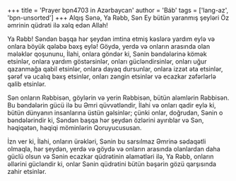 +++
title = 'Prayer bpn4703 in Azərbaycan'
author = 'Báb'
tags = ['lang-az', 'bpn-unsorted']
+++
Alqış Sənə, Ya Rəbb, Sən Ey bütün yaranmış şeyləri Öz əmrinin qüdrəti ilə xəlq edən Allah!

Ya Rəbb! Səndən başqa hər şeydən imtina etmiş kəslərə yardım eylə və onlara böyük qələbə bəxş eylə! Göydə, yerdə və onların arasında olan mələklər qoşununu, İlahi, onlara göndər ki, Sənin bəndələrinə kömək etsinlər, onlara yardım göstərsinlər, onları gücləndirsinlər, onları uğur qazanmağa qabil etsinlər, onlara dayaq dursunlar, onlara izzət əta etsinlər, şərəf və ucalıq bəxş etsinlər, onları zəngin etsinlər və ecazkar zəfərlərlə qalib etsinlər.

Sən onların Rəbbisən, göylərin və yerin Rəbbisən, bütün aləmlərin Rəbbisən. Bu bəndələrin gücü ilə bu Əmri qüvvətləndir, İlahi və onları qadir eylə ki, bütün dünyanın insanlarına üstün gəlsinlər; çünki onlar, doğrudan, Sənin o bəndələrindir ki, Səndən başqa hər şeydən özlərini ayırıblar və Sən, həqiqətən, həqiqi möminlərin Qoruyucususan.

İzn ver ki, İlahi, onların ürəkləri, Sənin bu sarsılmaz Əmrinə sədaqətli olmaqla, hər şeydən, yerdə və göydə və onların arasında olanlardan daha güclü olsun və Sənin ecazkar qüdrətinin əlamətləri ilə, Ya Rəbb, onların əllərini gücləndir ki, onlar Sənin qüdrətini bütün bəşərin gözü qarşısında zahir etsinlər.
